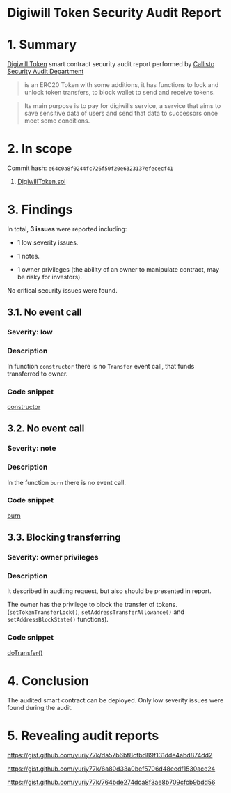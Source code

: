 # Digiwill Token Security Audit Report

# 1. Summary

[Digiwill Token](https://github.com/digiwills/Token/) smart contract security audit report performed by [Callisto Security Audit Department](https://github.com/EthereumCommonwealth/Auditing)

> is an ERC20 Token with some additions, it has functions to lock and unlock token transfers, to block wallet
to send and receive tokens.

> Its main purpose is to pay for digiwills service, a service that aims to save sensitive data of users and send that data to successors once meet some conditions.

# 2. In scope

Commit hash: `e64c0a8f0244fc726f50f20e6323137efececf41`

1. [DigiwillToken.sol](https://github.com/digiwills/Token/blob/e64c0a8f0244fc726f50f20e6323137efececf41/DigiwillToken.sol)

# 3. Findings

In total, **3 issues** were reported including:

- 1 low severity issues.

- 1 notes.

- 1 owner privileges (the ability of an owner to manipulate contract, may be risky for investors).

No critical security issues were found.

## 3.1. No event call

### Severity: low

### Description

In function `constructor` there is no `Transfer` event call, that funds transferred to owner.

### Code snippet

[constructor](https://github.com/digiwills/Token/blob/master/DigiwillToken.sol#L107)

## 3.2. No event call

### Severity: note

### Description

In the function `burn` there is no event call.

### Code snippet

[burn](https://github.com/digiwills/Token/blob/master/DigiwillToken.sol#L203)

## 3.3. Blocking transferring

### Severity: owner privileges

### Description

It described in auditing request, but also should be presented in report.

The owner has the privilege to block the transfer of tokens. (`setTokenTransferLock()`, `setAddressTransferAllowance()` and `setAddressBlockState()` functions).

### Code snippet

[doTransfer()](https://github.com/digiwills/Token/blob/e64c0a8f0244fc726f50f20e6323137efececf41/DigiwillToken.sol#L152-L155)

# 4. Conclusion

The audited smart contract can be deployed. Only low severity issues were found during the audit.

# 5. Revealing audit reports

https://gist.github.com/yuriy77k/da57b6bf8cfbd89f131dde4abd874dd2

https://gist.github.com/yuriy77k/6a80d33a0bef5706d48eedf1530ace24

https://gist.github.com/yuriy77k/764bde274dca8f3ae8b709cfcb9bdd56
